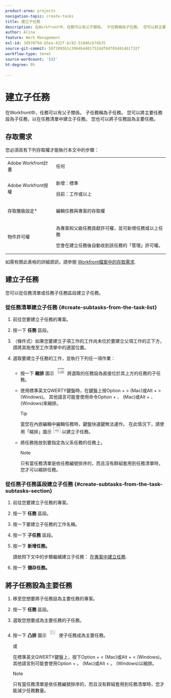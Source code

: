```yaml
---
product-area: projects
navigation-topic: create-tasks
title: 建立子任務
description: 在Workfront中，任務可以有父子關係。 子任務稱為子任務。 您可以將主要任務設為子任務，以在任務清單中建立子任務。 您也可以將子任務設為主要任務。
author: Alina
feature: Work Management
exl-id: 3d970794-b5ea-422f-bc92-51846cb7db35
source-git-commit: 58f2895b1c3964b4481752ddf0df05d41d61f32f
workflow-type: tm+mt
source-wordcount: '532'
ht-degree: 0%

---
```


# 建立子任務

在Workfront中，任務可以有父子關係。 子任務稱為子任務。 您可以將主要任務設為子任務，以在任務清單中建立子任務。 您也可以將子任務設為主要任務。

## 存取需求

您必須具有下列存取權才能執行本文中的步驟：

<table style="table-layout:auto"> 
 <col> 
 <col> 
 <tbody> 
  <tr> 
   <td role="rowheader">Adobe Workfront計畫</td> 
   <td> <p>任何</p> </td> 
  </tr> 
  <tr> 
   <td role="rowheader">Adobe Workfront授權</td> 
   <td> 
   <p>新增：標準</p>
   <p>目前：工作或以上</p> </td> 
  </tr> 
  <tr> 
   <td role="rowheader">存取層級設定*</td> 
   <td> <p>編輯任務與專案的存取權</p>  </td> 
  </tr> 
  <tr> 
   <td role="rowheader">物件許可權</td> 
   <td> <p>為專案和父級任務貢獻許可權，並可新增任務或以上任務</p> <p>您會在建立任務後自動收到該任務的「管理」許可權。</p>  </td> 
  </tr> 
 </tbody> 
</table>

如需有關此表格的詳細資訊，請參閱 [Workfront檔案中的存取需求](/help/quicksilver/administration-and-setup/add-users/access-levels-and-object-permissions/access-level-requirements-in-documentation.md).

## 建立子任務

您可以從任務清單或任務子任務區段建立子任務。

### 從任務清單建立子任務 {#create-subtasks-from-the-task-list}

1. 前往您要建立子任務的專案。
1. 按一下 **任務** 區段。
1. （條件式）如果您要建立子項工作的工作尚未位於要建立父項工作的正下方，請將其拖曳至工作清單中的適當位置。
1. 選取要建立子任務的工作，並執行下列任一項作業：

   * 按一下 **縮排** 圖示 ![](assets/indent-icon-nwe-33x29.png) 將選取的任務設為直接位於其上方的任務的子任務。
   * 使用標準英文QWERTY鍵盤時，在鍵盤上按Option + > (Mac)或Alt + > (Windows)。 其他語言可能會使用命令Option + 、 (Mac)或Alt + 、 (Windows)來縮排。

     >[!TIP]
     >
     >當您在內嵌編輯中編輯任務時，鍵盤快速鍵無法運作。 在此情況下，請使用「縮排」圖示 ![](assets/cs1.png) 以建立子任務。

   * 將任務拖放到要指定為父系任務的任務上。

     >[!NOTE]
     >
     >只有當任務清單是依任務編號排序的，而且沒有群組套用到任務清單時，您才可以縮排任務。

### 從任務子任務區段建立子任務 {#create-subtasks-from-the-task-subtasks-section}

1. 前往您要建立子任務的專案。
1. 按一下 **任務** 區段。
1. 按一下要建立子任務的工作名稱。
1. 按一下 **子任務** 區段。
1. 按一下 **新增任務。**

   請依照下文中的步驟繼續建立子任務： [在專案中建立任務](../../../manage-work/tasks/create-tasks/create-tasks-in-project.md).

1. 按一下 **儲存任務。**

## 將子任務設為主要任務

1. 移至您想要將子任務設為主要任務的專案。
1. 按一下 **任務** 區段。
1. 選取您想要成為主要任務的子任務。
1. 按一下 **凸排** 圖示 ![](assets/outdent-icon-nwe-31x29.png) 使子任務成為主要任務。

   或

   在標準英文QWERTY鍵盤上，按下Option + &lt; (Mac)或Alt + &lt; (Windows)。 其他語言則可能會使用Option + 。 (Mac)或Alt + 。 (Windows)以縮排。

   >[!NOTE]
   >
   >只有當任務清單是依任務編號排序的，而且沒有群組套用到任務清單時，您才能減少任務數量。
